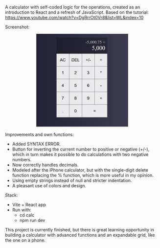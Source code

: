 A calculator with self-coded logic for the operations, created as an introduction to React and a refresh of JavaScript.
Based on the tutorial: https://www.youtube.com/watch?v=DgRrrOt0Vr8&list=WL&index=10

Screenshot:

<p align="center">
  <img src="Calc/src/assets/Screenshot 2025-07-22.jpg" width="300"/>
</p>


Improvements and own functions:
- Added SYNTAX ERROR.
- Button for inverting the current number to positive or negative (+/-), which in turn makes it possible to do calculations with two negative numbers.
- Now correctly handles decimals.
- Modeled after the iPhone calculator, but with the single-digit delete function replacing the % function, which is more useful in my opinion.
- Using empty strings instead of null and stricter indentation.
- A pleasant use of colors and design.


Stack:
- Vite + React app
- Run with:
  - cd calc
  - npm run dev 


This project is currently finished, but there is great learning opportunity in building a calculator with advanced functions and an expandable grid, like the one on a phone.
